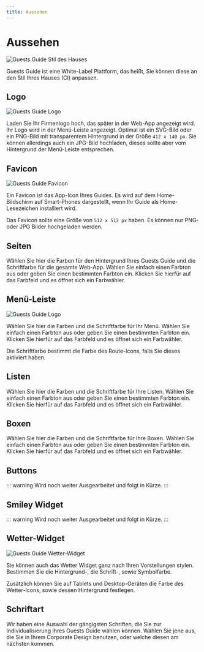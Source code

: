 ```yaml
---
title: Aussehen
---
```

# Aussehen

![Guests Guide Stil des Hauses](https://img.guestsguide.com/1480xAUTO/media/1660476163_tpDGCLB1VVbj23rIeGE5.jpg)

Guests Guide ist eine White-Label Plattform, das heißt, Sie können diese an den Stil Ihres Hauses (CI) anpassen.

## Logo

![Guests Guide Logo](https://img.guestsguide.com/1480xAUTO/media/1660476164_SpTwTfnjPBhlBXW7mBk5.jpg)

Laden Sie Ihr Firmenlogo hoch, das später in der Web-App angezeigt wird. Ihr Logo wird in der Menü-Leiste angezeigt. Optimal ist ein SVG-Bild oder ein PNG-Bild mit transparentem Hintergrund in der Größe `412 x 140 px`. Sie können allerdings auch ein JPG-Bild hochladen, dieses sollte aber vom Hintergrund der Menü-Leiste entsprechen.

## Favicon

![Guests Guide Favicon](https://img.guestsguide.com/1480xAUTO/media/1660476165_8BO4vsBHUzw1CNexJdAj.jpg)

Ein Favicon ist das App-Icon Ihres Guides. Es wird auf dem Home-Bildschirm auf Smart-Phones dargestellt, wenn Ihr Guide als Home-Lesezeichen installiert wird. 

Das Favicon sollte eine Größe von `512 x 512 px` haben. Es können nur PNG- oder JPG Bilder hochgeladen werden.

## Seiten

Wählen Sie hier die Farben für den Hintergrund Ihres Guests Guide und die Schriftfarbe für die gesamte Web-App. Wählen Sie einfach einen Farbton aus oder geben Sie einen bestimmten Farbton ein. Klicken Sie hierfür auf das Farbfeld und es öffnet sich ein Farbwähler.

## Menü-Leiste

![Guests Guide Logo](https://img.guestsguide.com/1480xAUTO/media/1660476164_SpTwTfnjPBhlBXW7mBk5.jpg)

Wählen Sie hier die Farben und die Schriftfarbe für Ihr Menü. Wählen Sie einfach einen Farbton aus oder geben Sie einen bestimmten Farbton ein. Klicken Sie hierfür auf das Farbfeld und es öffnet sich ein Farbwähler.

Die Schriftfarbe bestimmt die Farbe des Route-Icons, falls Sie dieses aktiviert haben.

## Listen

<!-- TODO Section-Image Bild -->
<!-- TODO Beschreibung "Listen Groß" -->

Wählen Sie hier die Farben und die Schriftfarbe für Ihre Listen. Wählen Sie einfach einen Farbton aus oder geben Sie einen bestimmten Farbton ein. Klicken Sie hierfür auf das Farbfeld und es öffnet sich ein Farbwähler.

## Boxen

Wählen Sie hier die Farben und die Schriftfarbe für Ihre Boxen. Wählen Sie einfach einen Farbton aus oder geben Sie einen bestimmten Farbton ein. Klicken Sie hierfür auf das Farbfeld und es öffnet sich ein Farbwähler.

## Buttons

<!-- TODO Text & Bild hinzufügen -->

::: warning Wird noch weiter Ausgearbeitet und folgt in Kürze. 
:::

## Smiley Widget

<!-- TODO Text & Bild hinzufügen -->

::: warning Wird noch weiter Ausgearbeitet und folgt in Kürze. 
:::

## Wetter-Widget

![Guests Guide Wetter-Widget](https://img.guestsguide.com/1480xAUTO/media/1660476322_c8KGTnwUHwAgzEC4G4Ia.jpg)

Sie können auch das Wetter Widget ganz nach Ihren Vorstellungen stylen. Bestimmen Sie die Hintergrund-, die Schrift-, sowie Symbolfarbe. 

Zusätzlich können Sie auf Tablets und Desktop-Geräten die Farbe des Wetter-Icons, sowie dessen Hintergrund festlegen.

## Schriftart

Wir haben eine Auswahl der gängigsten Schriften, die Sie zur Individualisierung Ihres Guests Guide wählen können. Wählen Sie jene aus, die Sie in Ihrem Corporate Design benutzen, oder welche diesen am nächsten kommen.

